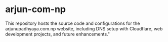 # arjun-com-np
This repository hosts the source code and configurations for the arjunupadhyaya.com.np website, including DNS setup with Cloudflare, web development projects, and future enhancements."
